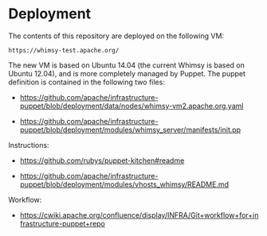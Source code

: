 Deployment
==========

The contents of this repository are deployed on the following VM:

    https://whimsy-test.apache.org/

The new VM is based on Ubuntu 14.04 (the current Whimsy is based on Ubuntu
12.04), and is more completely managed by Puppet.  The puppet definition is
contained in the following two files:

 * https://github.com/apache/infrastructure-puppet/blob/deployment/data/nodes/whimsy-vm2.apache.org.yaml

 * https://github.com/apache/infrastructure-puppet/blob/deployment/modules/whimsy_server/manifests/init.pp

Instructions:

 * https://github.com/rubys/puppet-kitchen#readme

 * https://github.com/apache/infrastructure-puppet/blob/deployment/modules/vhosts_whimsy/README.md

Workflow:

 * https://cwiki.apache.org/confluence/display/INFRA/Git+workflow+for+infrastructure-puppet+repo
